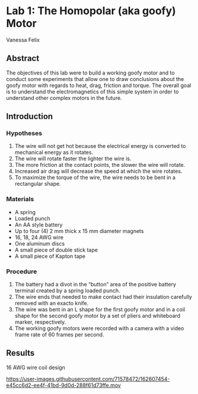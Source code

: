 # Lab 1: The Homopolar (aka goofy) Motor
Vanessa Felix

## Abstract

The objectives of this lab were to build a working goofy motor and to conduct some experiments that allow one to draw conclusions about the goofy motor with regards to heat, drag, friction and torque. The overall goal is to understand the electromagnetics of this simple system in order to understand other complex motors in the future. 


## Introduction

### Hypotheses

1. The wire will not get hot because the electrical energy is converted to mechanical energy as it rotates. 
2. The wire will rotate faster the lighter the wire is.
3. The more friction at the contact points, the slower the wire will rotate.
4. Increased air drag will decrease the speed at which the wire rotates. 
5. To maximize the torque of the wire, the wire needs to be bent in a rectangular shape. 

### Materials
- A spring
- Loaded punch
- An AA style battery
- Up to four (4) 2 mm thick x 15 mm diameter magnets
- 16, 18, 24 AWG wire 
- One aluminum discs
- A small piece of double stick tape 
- A small piece of Kapton tape

### Procedure 
1. The battery had a divot in the “button” area of the positive battery terminal created by a spring loaded punch. 
2. The wire ends that needed to make contact had their insulation carefully removed with an exacto knife.
3. The wire was bent in an L shape for the first goofy motor and in a coil shape for the second goofy motor by a set of pliers and whiteboard marker, respectively. 
4. The working goofy motors were recorded with a camera with a video frame rate of 60 frames per second. 

## Results

16 AWG wire coil design 


https://user-images.githubusercontent.com/71578472/162607454-e45cc6d2-ee4f-41bd-9d0d-288f61d73ffe.mov












